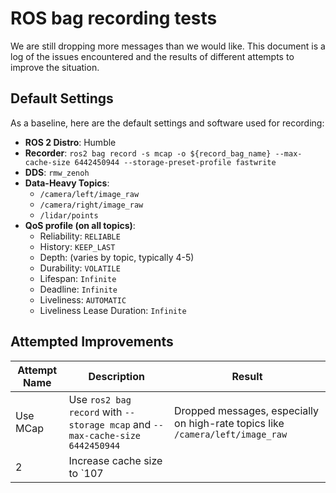 # ROS bag recording tests

We are still dropping more messages than we would like. This document is a log
of the issues encountered and the results of different attempts to improve the
situation.

## Default Settings

As a baseline, here are the default settings and software used for recording:
- **ROS 2 Distro**: Humble
- **Recorder**: `ros2 bag record -s mcap -o ${record_bag_name} --max-cache-size 6442450944 --storage-preset-profile fastwrite`
- **DDS**: `rmw_zenoh`
- **Data-Heavy Topics**:
  - `/camera/left/image_raw`
  - `/camera/right/image_raw`
  - `/lidar/points`
- **QoS profile (on all topics)**:
  - Reliability: `RELIABLE`
  - History: `KEEP_LAST`
  - Depth: (varies by topic, typically 4-5)
  - Durability: `VOLATILE`
  - Lifespan: `Infinite`
  - Deadline: `Infinite`
  - Liveliness: `AUTOMATIC`
  - Liveliness Lease Duration: `Infinite`

## Attempted Improvements

| Attempt Name | Description                                                                   | Result                                                                         |
| ------- | ----------------------------------------------------------------------------- | ------------------------------------------------------------------------------ |
| Use MCap       | Use `ros2 bag record` with `--storage mcap` and `--max-cache-size 6442450944` | Dropped messages, especially on high-rate topics like `/camera/left/image_raw` |
| 2       | Increase cache size to `107                                                   |